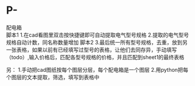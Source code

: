 # P-
配电箱  
脚本1 1.在cad看图里双击按快捷键即可自动提取电气型号规格 2.提取的电气型号规格自动计数，同名称数量增加 
脚本2 3.最后统一所有型号规格，去重，放到另一张表格，如果以前有已经填写过型号的表格，让他们去同存异，手动填写（todo）,输入价格后，匹配各型号规格的价格，并且匹配到sheet1的最终表格


另：
1.手动把cad图纸按每个图层分层，每个配电箱是一个图层
2.用python把每个图层的文本提取，筛选，填写到表格中
